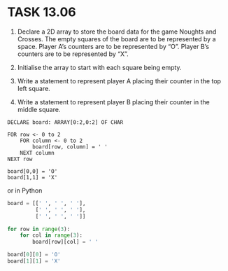 # TASK 13.06

1. Declare a 2D array to store the board data for the game Noughts and Crosses. The
   empty squares of the board are to be represented by a space. Player A’s counters
   are to be represented by “O”. Player B’s counters are to be represented by “X”.

2. Initialise the array to start with each square being empty.

3. Write a statement to represent player A placing their counter in the top left square.

4. Write a statement to represent player B placing their counter in the middle square.

```
DECLARE board: ARRAY[0:2,0:2] OF CHAR

FOR row <- 0 to 2
    FOR column <- 0 to 2
        board[row, column] = ' '
    NEXT column
NEXT row

board[0,0] = 'O'
board[1,1] = 'X'
```

or in Python

```python
board = [[' ', ' ', ' '],
         [' ', ' ', ' '],
         [' ', ' ', ' ']]

for row in range(3):
    for col in range(3):
        board[row][col] = ' '

board[0][0] = 'O'
board[1][1] = 'X'
```

